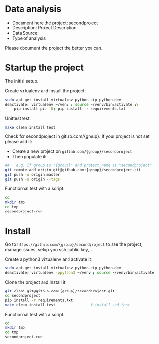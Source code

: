 # Data analysis
- Document here the project: secondproject
- Description: Project Description
- Data Source:
- Type of analysis:

Please document the project the better you can.

# Startup the project

The initial setup.

Create virtualenv and install the project:
```bash
sudo apt-get install virtualenv python-pip python-dev
deactivate; virtualenv ~/venv ; source ~/venv/bin/activate ;\
    pip install pip -U; pip install -r requirements.txt
```

Unittest test:
```bash
make clean install test
```

Check for secondproject in gitlab.com/{group}.
If your project is not set please add it:

- Create a new project on `gitlab.com/{group}/secondproject`
- Then populate it:

```bash
##   e.g. if group is "{group}" and project_name is "secondproject"
git remote add origin git@github.com:{group}/secondproject.git
git push -u origin master
git push -u origin --tags
```

Functionnal test with a script:

```bash
cd
mkdir tmp
cd tmp
secondproject-run
```

# Install

Go to `https://github.com/{group}/secondproject` to see the project, manage issues,
setup you ssh public key, ...

Create a python3 virtualenv and activate it:

```bash
sudo apt-get install virtualenv python-pip python-dev
deactivate; virtualenv -ppython3 ~/venv ; source ~/venv/bin/activate
```

Clone the project and install it:

```bash
git clone git@github.com:{group}/secondproject.git
cd secondproject
pip install -r requirements.txt
make clean install test                # install and test
```
Functionnal test with a script:

```bash
cd
mkdir tmp
cd tmp
secondproject-run
```
